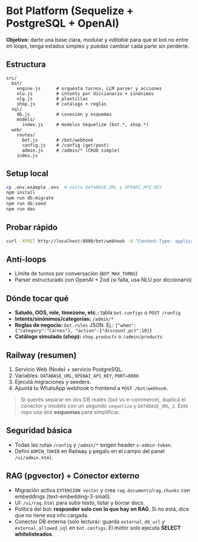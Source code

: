 
# Bot Platform (Sequelize + PostgreSQL + OpenAI)

**Objetivo:** darte una base clara, modular y *editable* para que el bot no entre en loops, tenga estados simples y puedas cambiar cada parte sin perderte.

## Estructura
```
src/
  bot/
    engine.js      # orquesta turnos, LLM parser y acciones
    nlu.js         # intents por diccionario + sinónimos
    nlg.js         # plantillas
    shop.js        # catálogo + reglas
  sql/
    db.js          # conexión y esquemas
    models/
      index.js     # modelos Sequelize (bot.*, shop.*)
  web/
    routes/
      bot.js       # /bot/webhook
      config.js    # /config (get/post)
      admin.js     # /admin/* (CRUD simple)
    index.js
```

## Setup local
```bash
cp .env.example .env  # edita DATABASE_URL y OPENAI_API_KEY
npm install
npm run db:migrate
npm run db:seed
npm run dev
```

## Probar rápido
```bash
curl -XPOST http://localhost:8080/bot/webhook -H "Content-Type: application/json"   -d '{"channel":"web","user_id":"julian","text":"tenés milanesas?"}'
```

## Anti-loops
- Límite de turnos por conversación (`BOT_MAX_TURNS`)
- Parser estructurado con OpenAI + Zod (si falla, usa NLU por diccionario)

## Dónde tocar qué
- **Saludo, OOS, role, timezone, etc.:** tabla `bot.configs` o `POST /config`
- **Intents/sinónimos/categorías:** `/admin/*`
- **Reglas de negocio:** `bot.rules` JSON. Ej.: `{"when":{"category":"Carnes"}, "action":{"discount_pct":10}}`
- **Catálogo simulado (shop):** `shop.products` o `/admin/products`

## Railway (resumen)
1. Servicio Web (Node) + servicio PostgreSQL.
2. Variables: `DATABASE_URL`, `OPENAI_API_KEY`, `PORT=8080`.
3. Ejecutá migraciones y seeders.
4. Apuntá tu WhatsApp webhook o frontend a `POST /bot/webhook`.

> Si querés separar en dos DB reales (bot vs e-commerce), duplicá el conector y models con un segundo `sequelize` y `DATABASE_URL_2`. Este repo usa dos **esquemas** para simplificar.


## Seguridad básica
- Todas las rutas `/config` y `/admin/*` exigen header `x-admin-token`.
- Definí `ADMIN_TOKEN` en Railway y pegalo en el campo del panel `/ui/admin.html`.


## RAG (pgvector) + Conector externo
- Migración activa `EXTENSION vector` y crea `rag.documents`/`rag.chunks` con embeddings (text-embedding-3-small).
- UI: `/ui/rag.html` para subir texto, listar y borrar docs.
- Política del bot: **responder solo con lo que hay en RAG**. Si no está, dice que no tiene esa info cargada.
- Conector DB externa (solo lectura): guarda `external_db_url` y `external_allowed_sql` en `bot.configs`.
  El motor solo ejecuta **SELECT whitelisteados**.
